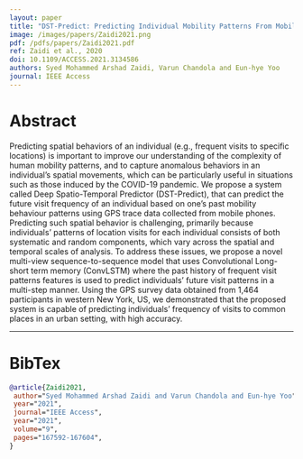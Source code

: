 ```yaml
---
layout: paper
title: "DST-Predict: Predicting Individual Mobility Patterns From Mobile Phone GPS Data"
image: /images/papers/Zaidi2021.png
pdf: /pdfs/papers/Zaidi2021.pdf
ref: Zaidi et al., 2020
doi: 10.1109/ACCESS.2021.3134586 
authors: Syed Mohammed Arshad Zaidi, Varun Chandola and Eun-hye Yoo
journal: IEEE Access 
---
```


# Abstract
Predicting spatial behaviors of an individual (e.g., frequent visits to specific locations) is important to improve our understanding of the complexity of human mobility patterns, and to capture anomalous behaviors in an individual’s spatial movements, which can be particularly useful in situations such as those induced by the COVID-19 pandemic. We propose a system called Deep Spatio-Temporal Predictor (DST-Predict), that can predict the future visit frequency of an individual based on one’s past mobility behaviour patterns using GPS trace data collected from mobile phones. Predicting such spatial behavior is challenging, primarily because individuals’ patterns of location visits for each individual consists of both systematic and random components, which vary across the spatial and temporal scales of analysis. To address these issues, we propose a novel multi-view sequence-to-sequence model that uses Convolutional Long-short term memory (ConvLSTM) where the past history of frequent visit patterns features is used to predict individuals’ future visit patterns in a multi-step manner. Using the GPS survey data obtained from 1,464 participants in western New York, US, we demonstrated that the proposed system is capable of predicting individuals’ frequency of visits to common places in an urban setting, with high accuracy.

---

# BibTex

```bibtex
@article{Zaidi2021,
 author="Syed Mohammed Arshad Zaidi and Varun Chandola and Eun-hye Yoo",
 year="2021",
 journal="IEEE Access",
 year="2021",
 volume="9",
 pages="167592-167604",
}
```
